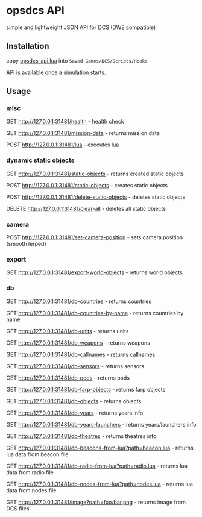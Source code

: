 # opsdcs API

simple and lightweight JSON API for DCS (DWE compatible)

## Installation

copy [opsdcs-api.lua](Hooks/opsdcs-api.lua) into `Saved Games/DCS/Scripts/Hooks`

API is available once a simulation starts.

## Usage

### misc

GET http://127.0.0.1:31481/health - health check

GET http://127.0.0.1:31481/mission-data - returns mission data

POST http://127.0.0.1:31481/lua - executes lua

### dynamic static objects

GET http://127.0.0.1:31481/static-objects - returns created static objects

POST http://127.0.0.1:31481/static-objects - creates static objects

POST http://127.0.0.1:31481/delete-static-objects - deletes static objects

DELETE http://127.0.0.1:31481/clear-all - deletes all static objects

### camera

POST http://127.0.0.1:31481/set-camera-position - sets camera position (smooth lerped)

### export

GET http://127.0.0.1:31481/export-world-objects - returns world objects

### db

GET http://127.0.0.1:31481/db-countries - returns countries

GET http://127.0.0.1:31481/db-countries-by-name - returns countries by name

GET http://127.0.0.1:31481/db-units - returns units

GET http://127.0.0.1:31481/db-weapons - returns weapons

GET http://127.0.0.1:31481/db-callnames - returns callnames

GET http://127.0.0.1:31481/db-sensors - returns sensors

GET http://127.0.0.1:31481/db-pods - returns pods

GET http://127.0.0.1:31481/db-farp-objects - returns farp objects

GET http://127.0.0.1:31481/db-objects - returns objects

GET http://127.0.0.1:31481/db-years - returns years info

GET http://127.0.0.1:31481/db-years-launchers - returns years/launchers info

GET http://127.0.0.1:31481/db-theatres - returns theatres info

GET http://127.0.0.1:31481/db-beacons-from-lua?path=beacon.lua - returns lua data from beacon file

GET http://127.0.0.1:31481/db-radio-from-lua?path=radio.lua - returns lua data from radio file

GET http://127.0.0.1:31481/db-nodes-from-lua?path=nodes.lua - returns lua data from nodes file

GET http://127.0.0.1:31481/image?path=foo/bar.png - returns image from DCS files

